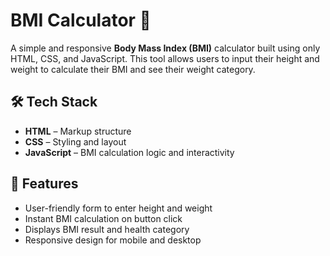 # BMI Calculator 🧮

A simple and responsive **Body Mass Index (BMI)** calculator built using only HTML, CSS, and JavaScript. This tool allows users to input their height and weight to calculate their BMI and see their weight category.

## 🛠️ Tech Stack

- **HTML** – Markup structure  
- **CSS** – Styling and layout  
- **JavaScript** – BMI calculation logic and interactivity

## 🚀 Features

- User-friendly form to enter height and weight
- Instant BMI calculation on button click
- Displays BMI result and health category
- Responsive design for mobile and desktop


